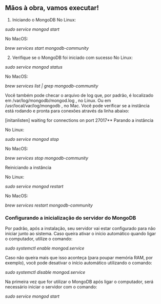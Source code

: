 ## Mãos à obra, vamos executar!

1. Iniciando o MongoDB
No Linux:

*sudo service mongod start*

No MacOS:

*brew services start mongodb-community*

2. Verifique se o MongoDB foi iniciado com sucesso
No Linux:

*sudo service mongod status*

No MacOS:

*brew services list | grep mongodb-community*

Você também pode checar o arquivo de log que, por padrão, é localizado em /var/log/mongodb/mongod.log , no Linux. Ou em /usr/local/var/log/mongodb , no Mac. Você pode verificar se a instância está rodando e pronta para conexões através da linha abaixo:

[initanlisten] waiting for connections on port 27017**
Parando a instância

No Linux:

*sudo service mongod stop*

No MacOS:

*brew services stop mongodb-community*

Reiniciando a instância

No Linux:

*sudo service mongod restart*

No MacOS:

*brew services restart mongodb-community*

### Configurando a inicialização do servidor do MongoDB

Por padrão, após a instalação, seu servidor vai estar configurado para não iniciar junto ao sistema. Caso queira ativar o início automático quando ligar o computador, utilize o comando:

*sudo systemctl enable mongod.service*

Caso não queira mais que isso aconteça (para poupar memória RAM, por exemplo), você pode desativar o início automático utilizando o comando:

*sudo systemctl disable mongod.service*

Na primeira vez que for utilizar o MongoDB após ligar o computador, será necessário iniciar o servidor com o comando:

*sudo service mongod start*

